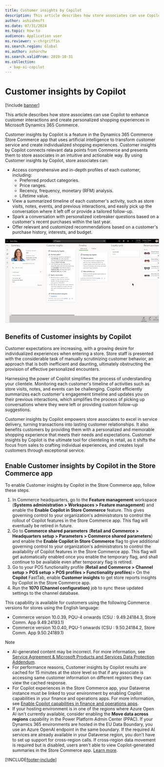 ```yaml
---
title: Customer insights by Copilot
description: This article describes how store associates can use Copilot to enhance customer interactions and create personalized shopping experiences in Microsoft Dynamics 365 Commerce.
author: ashishmsft
ms.date: 07/31/2024
ms.topic: how-to
audience: Application user
ms.reviewer: v-chrgriffin
ms.search.region: Global
ms.author: asharchw
ms.search.validFrom: 2019-10-31
ms.collection:
  - bap-ai-copilot
---
```


# Customer insights by Copilot

[!include [banner](includes/banner.md)]

This article describes how store associates can use Copilot to enhance customer interactions and create personalized shopping experiences in Microsoft Dynamics 365 Commerce.

Customer insights by Copilot is a feature in the Dynamics 365 Commerce Store Commerce app that uses artificial intelligence to transform customer service and create individualized shopping experiences. Customer insights by Copilot connects relevant data points from Commerce and presents them to store associates in an intuitive and actionable way. By using Customer insights by Copilot, store associates can:
- Access comprehensive and in-depth profiles of each customer, including:
    - Preferred product categories.
    - Price ranges.
    - Recency, frequency, monetary (RFM) analysis.
    - Lifetime value.
- View a summarized timeline of each customer's activity, such as store visits, notes, events, and previous interactions, and easily pick up the conversation where it left off or provide a tailored follow-up.
- Spark a conversation with personalized icebreaker questions based on a customer's recent purchases within the last year.
- Offer relevant and customized recommendations based on a customer's purchase history, interests, and budget.
  
![Customer insights using Copilot](./media/CustomerInsightsUsingCopilot.png)

## Benefits of Customer insights by Copilot 

Customer expectations are increasing, with a growing desire for individualized experiences when entering a store. Store staff is presented with the considerable task of manually scrutinizing customer behavior, an approach that is both inefficient and daunting, ultimately obstructing the provision of effective personalized encounters. 

Harnessing the power of Copilot simplifies the process of understanding your clientele. Monitoring each customer's timeline of activities such as store visits, notes, and events can be challenging. Copilot efficiently summarizes each customer's engagement timeline and updates you on their previous interactions, which simplifies the process of picking up conversations where they were left or providing custom follow-up suggestions.

Customer insights by Copilot empowers store associates to excel in service delivery, turning transactions into lasting customer relationships. It also benefits customers by providing them with a personalized and memorable shopping experience that meets their needs and expectations. Customer insights by Copilot is the ultimate tool for clienteling in retail, as it shifts the focus from sales to crafting individual experiences, and creates loyal customers through exceptional service.

## Enable Customer insights by Copilot in the Store Commerce app

To enable Customer insights by Copilot in the Store Commerce app, follow these steps.

1. In Commerce headquarters, go to the **Feature management** workspace (**Systems administration \> Workspaces \> Feature management**) and enable the **Enable Copilot in Store Commerce** feature. This gives governing control to your organization's administrators to control the rollout of Copilot features in the Store Commerce app. This flag will eventually be retired in future.
1. Go to **Commerce shared parameters** (**Retail and Commerce \> Headquarters setup \> Parameters \> Commerce shared parameters**) and enable the **Enable Copilot in Store Commerce** flag to give additional governing control to your organization's administrators to control the availability of Copilot features in the Store Commerce app. This flag will get automatically enabled once you enable the temporary flag, and shall continue to be available even after temporary flag is retired. 
1. Go to your POS functionality profile (**Retail and Commerce \> Channel setup \> POS setup \> POS profiles \> Functionality profiles**)> On the **Copilot** FastTab, enable **Customer insights** to get store reports insights by Copilot in the Store Commerce app.
1. Run the **1070 (Channel configuration)** job to sync these updated settings to the channel database.

This capability is available for customers using the following Commerce versions for stores using the English language:

- Commerce version 10.0.39, PQU-4 onwards (CSU : 9.49.24184.3, Store Comm. App 9.49.24193.1)
- Commerce version 10.0.40, PQU-1 onwards (CSU : 9.50.24184.2, Store Comm. App 9.50.24189.1)

> [!NOTE]
> - AI-generated content may be incorrect. For more information, see [Service Agreement & Microsoft Products and Services Data Protection Addendum](https://aka.ms/BusinessApplicationLegal).
> - For performance reasons, Customer insights by Copilot results are cached for 15 minutes at the store level so that if any associate is accessing same customer information on different registers they can view the cached response. 
> - For Copilot experiences in the Store Commerce app, your Dataverse instance must be linked to your environment by enabling Copilot capabilities in your finance and operations apps. For more information, see [Enable Copilot capabilities in finance and operations apps](/dynamics365/fin-ops-core/dev-itpro/copilot/enable-copilot).
> - If your hosting environment is in one of the regions where Azure Open AI isn't currently available, consider enabling the **Move data across regions** capability in the Power Platform Admin Center (PPAC). If your Dynamics 365 environments are hosted in the EU Data Boundary, you use an Azure OpenAI endpoint in the same boundary. If the required AI services are already available in your Dataverse region, you don't have to set up support for cross-region calls. If cross-region data movement is required but is disabled, users aren't able to view Copilot-generated summaries in the Store Commerce app. [Learn more](/power-platform/admin/geographical-availability-copilot).


[!INCLUDE[footer-include](../includes/footer-banner.md)]
